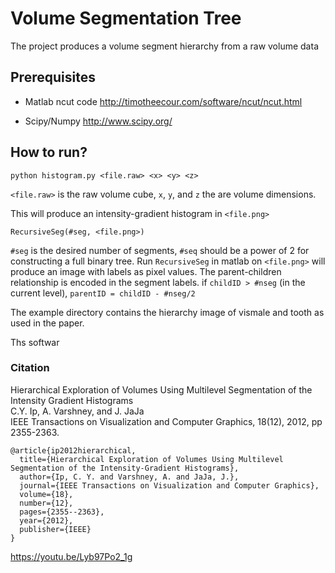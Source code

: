# Volume Segmentation Tree
The project produces a volume segment hierarchy from a raw volume data

## Prerequisites
  * Matlab ncut code
      http://timotheecour.com/software/ncut/ncut.html

  * Scipy/Numpy
      http://www.scipy.org/

## How to run?

```
python histogram.py <file.raw> <x> <y> <z>
```

`<file.raw>` is the raw volume cube, `x`, `y`, and `z` the are volume
dimensions.

This will produce an intensity-gradient histogram in `<file.png>`

```
RecursiveSeg(#seg, <file.png>)
```

`#seg` is the desired number of segments, `#seq` should be a power of
2 for constructing a full binary tree.  Run `RecursiveSeg` in matlab
on `<file.png>` will produce an image with labels as pixel values.
The parent-children relationship is encoded in the segment labels.  if
`childID > #nseg` (in the current level), `parentID = childID - #nseg/2`

The example directory contains the hierarchy image of vismale and tooth as used in the paper.

Ths softwar

### Citation

Hierarchical Exploration of Volumes Using Multilevel Segmentation of the Intensity Gradient Histograms <br />
C.Y. Ip, A. Varshney, and J. JaJa <br />
IEEE Transactions on Visualization and Computer Graphics, 18(12), 2012, pp 2355-2363.

```
@article{ip2012hierarchical,
  title={Hierarchical Exploration of Volumes Using Multilevel Segmentation of the Intensity-Gradient Histograms},
  author={Ip, C. Y. and Varshney, A. and JaJa, J.},
  journal={IEEE Transactions on Visualization and Computer Graphics},
  volume={18},
  number={12},
  pages={2355--2363},
  year={2012},
  publisher={IEEE}
}
```

https://youtu.be/Lyb97Po2_1g